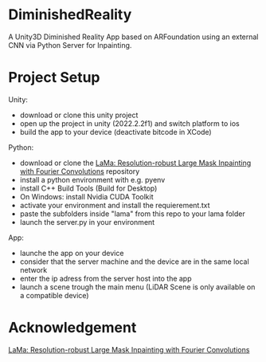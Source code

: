 # DiminishedReality
A Unity3D Diminished Reality App based on ARFoundation using an external CNN via Python Server for Inpainting. 

# Project Setup

Unity:
- download or clone this unity project
- open up the project in unity (2022.2.2f1) and switch platform to ios
- build the app to your device (deactivate bitcode in XCode)

Python:
- download or clone the [LaMa: Resolution-robust Large Mask Inpainting with Fourier Convolutions](https://github.com/advimman/lama) repository
- install a python environment with e.g. pyenv 
- install C++ Build Tools (Build for Desktop)
- On Windows: install Nvidia CUDA Toolkit 
- activate your environment and install the requierement.txt
- paste the subfolders inside "lama" from this repo to your lama folder
- launch the server.py in your environment

App:
- launche the app on your device 
- consider that the server machine and the device are in the same local network
- enter the ip adress from the server host into the app
- launch a scene trough the main menu (LiDAR Scene is only available on a compatible device)

# Acknowledgement
[LaMa: Resolution-robust Large Mask Inpainting with Fourier Convolutions](https://github.com/advimman/lama)
 
